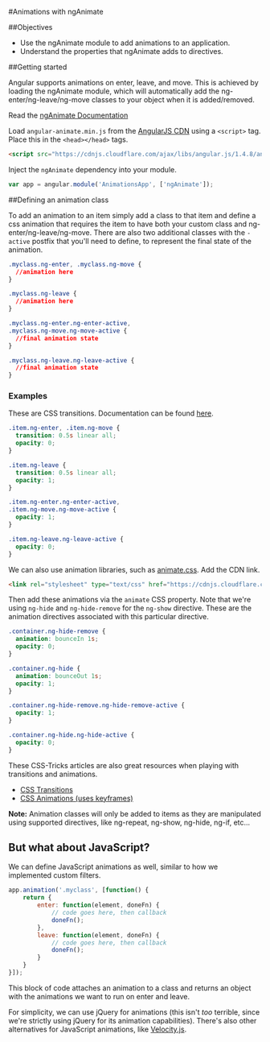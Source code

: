 #Animations with ngAnimate

##Objectives

* Use the ngAnimate module to add animations to an application.
* Understand the properties that ngAnimate adds to directives.

##Getting started

Angular supports animations on enter, leave, and move. This is achieved by loading the ngAnimate module, which will automatically add the ng-enter/ng-leave/ng-move classes to your object when it is added/removed.

Read the [ngAnimate Documentation](https://docs.angularjs.org/api/ngAnimate)

Load `angular-animate.min.js` from the [AngularJS CDN](https://cdnjs.com/libraries/angular.js/1.4.8) using a `<script>` tag. Place this in the `<head></head>` tags.

```html
<script src="https://cdnjs.cloudflare.com/ajax/libs/angular.js/1.4.8/angular-animate.js"></script>
```

Inject the `ngAnimate` dependency into your module.

```javascript
var app = angular.module('AnimationsApp', ['ngAnimate']);
```

##Defining an animation class

To add an animation to an item simply add a class to that item and define a css animation that requires the item to have both your custom class and ng-enter/ng-leave/ng-move. There are also two additional classes with the `-active` postfix that you'll need to define, to represent the final state of the animation.

```css
.myclass.ng-enter, .myclass.ng-move {
  //animation here
}

.myclass.ng-leave {
  //animation here
}

.myclass.ng-enter.ng-enter-active,
.myclass.ng-move.ng-move-active {
  //final animation state
}

.myclass.ng-leave.ng-leave-active {
  //final animation state
}
```

### Examples

These are CSS transitions. Documentation can be found [here](https://developer.mozilla.org/en-US/docs/Web/Guide/CSS/Using_CSS_transitions).

```css
.item.ng-enter, .item.ng-move {
  transition: 0.5s linear all;
  opacity: 0;
}

.item.ng-leave {
  transition: 0.5s linear all;
  opacity: 1;
}

.item.ng-enter.ng-enter-active,
.item.ng-move.ng-move-active {
  opacity: 1;
}

.item.ng-leave.ng-leave-active {
  opacity: 0;
}
```

We can also use animation libraries, such as [animate.css](https://daneden.github.io/animate.css/). Add the CDN link.

```html
<link rel="stylesheet" type="text/css" href="https://cdnjs.cloudflare.com/ajax/libs/animate.css/3.4.0/animate.min.css">
```

Then add these animations via the `animate` CSS property. Note that we're using `ng-hide` and `ng-hide-remove` for the `ng-show` directive. These are the animation directives associated with this particular directive.

```css
.container.ng-hide-remove {
  animation: bounceIn 1s;
  opacity: 0;
}

.container.ng-hide {
  animation: bounceOut 1s;
  opacity: 1;
}

.container.ng-hide-remove.ng-hide-remove-active {
  opacity: 1;
}

.container.ng-hide.ng-hide-active {
  opacity: 0;
}
```

These CSS-Tricks articles are also great resources when playing with transitions and animations.
* [CSS Transitions](https://css-tricks.com/almanac/properties/t/transition/)
* [CSS Animations (uses keyframes)](https://css-tricks.com/almanac/properties/a/animation/)

**Note:** Animation classes will only be added to items as they are manipulated using supported directives, like ng-repeat, ng-show, ng-hide, ng-if, etc...

## But what about JavaScript?

We can define JavaScript animations as well, similar to how we implemented custom filters.

```js
app.animation('.myclass', [function() {
	return {
		enter: function(element, doneFn) {
			// code goes here, then callback
			doneFn();
		},
		leave: function(element, doneFn) {
			// code goes here, then callback
			doneFn();
		}
	}
}]);
```

This block of code attaches an animation to a class and returns an object with the animations we want to run on enter and leave.

For simplicity, we can use jQuery for animations (this isn't *too* terrible, since we're strictly using jQuery for its animation capabilities). There's also other alternatives for JavaScript animations, like [Velocity.js](http://julian.com/research/velocity/).


